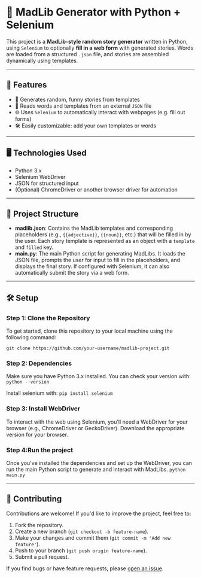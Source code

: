 # 🧠 MadLib Generator with Python + Selenium

This project is a **MadLib-style random story generator** written in Python, using `Selenium` to optionally **fill in a web form** with generated stories. Words are loaded from a structured `.json` file, and stories are assembled dynamically using templates.

---

## 🚀 Features

- 🎲 Generates random, funny stories from templates
- 📁 Reads words and templates from an external `JSON` file
- 🌐 Uses `Selenium` to automatically interact with webpages (e.g. fill out forms)
- 🛠️ Easily customizable: add your own templates or words

---

## 🖥️ Technologies Used

- Python 3.x
- Selenium WebDriver
- JSON for structured input
- (Optional) ChromeDriver or another browser driver for automation

---

## 📂 Project Structure

- **madlib.json**: Contains the MadLib templates and corresponding placeholders (e.g., `{{adjective}}`, `{{noun}}`, etc.) that will be filled in by the user. Each story template is represented as an object with a `template` and `filled` key.
- **main.py**: The main Python script for generating MadLibs. It loads the JSON file, prompts the user for input to fill in the placeholders, and displays the final story. If configured with Selenium, it can also automatically submit the story via a web form.

---

## 🛠️ Setup

### Step 1: Clone the Repository

To get started, clone this repository to your local machine using the following command:

  `git clone https://github.com/your-username/madlib-project.git`

### Step 2: Dependencies

Make sure you have Python 3.x installed. You can check your version with:
  `python --version`

Install selenium with:
 `pip install selenium`

### Step 3: Install WebDriver

To interact with the web using Selenium, you'll need a WebDriver for your browser (e.g., ChromeDriver or GeckoDriver). Download the appropriate version for your browser.

### Step 4:Run the project

Once you've installed the dependencies and set up the WebDriver, you can run the main Python script to generate and interact with MadLibs.
  `python main.py`
  
---

## 🤝 Contributing

Contributions are welcome! If you'd like to improve the project, feel free to:

1. Fork the repository.
2. Create a new branch (`git checkout -b feature-name`).
3. Make your changes and commit them (`git commit -m 'Add new feature'`).
4. Push to your branch (`git push origin feature-name`).
5. Submit a pull request.

If you find bugs or have feature requests, please [open an issue](https://github.com/ximenes13/Madlibs/issues).




